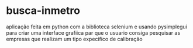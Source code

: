 # busca-inmetro
 aplicação feita em python com a biblioteca selenium e usando pysimplegui para criar uma interface grafiica par que o usuario consiga pesquisar as empresas que realizam um tipo expecifico de calibração
